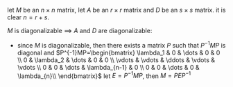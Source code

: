 let $M$ be an $n\times n$ matrix, let $A$ be an $r\times r$ matrix and $D$ be an $s\times s$ matrix. it is clear $n=r+s$.

$M$ is diagonalizable $\implies$ $A$ and $D$ are diagonalizable:
- since $M$ is diagonalizable, then there exists a matrix $P$ such that $P^{-1}MP$ is  diagonal and
$P^{-1}MP=\begin{bmatrix}
   \lambda_1 & 0 & \dots & 0 & 0 \\
   0 & \lambda_2 & \dots & 0 & 0 \\
   \vdots & \vdots & \ddots & \vdots & \vdots \\
   0 & 0 & \dots & \lambda_{n-1} & 0 \\
   0 & 0 & \dots & 0 &  \lambda_{n}\\
\end{bmatrix}$
let $E=P^{-1}MP$, then $M=PEP^{-1}$